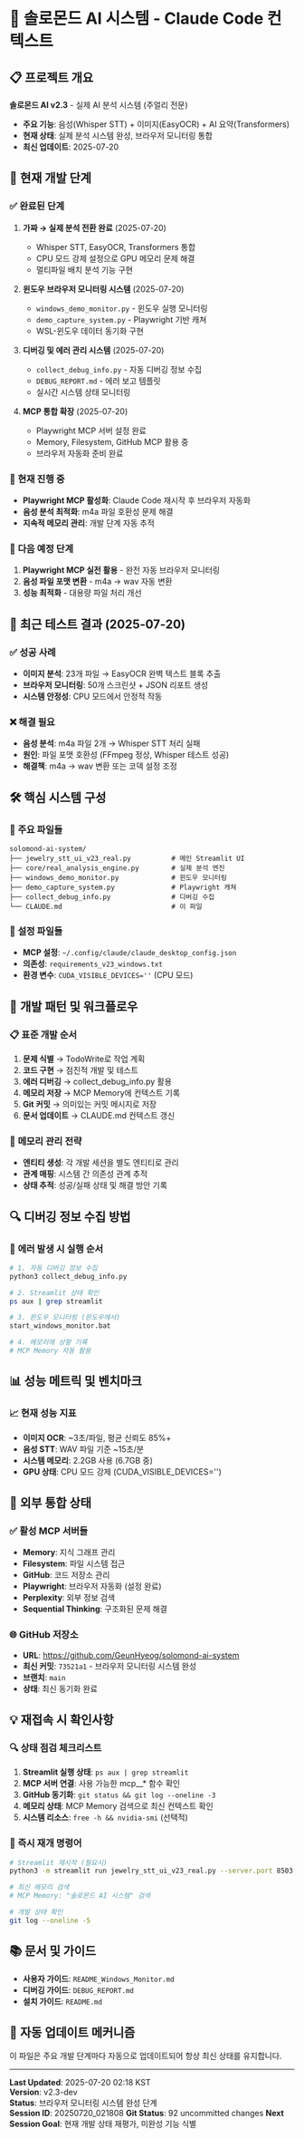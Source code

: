 # 🎯 솔로몬드 AI 시스템 - Claude Code 컨텍스트

## 📋 프로젝트 개요
**솔로몬드 AI v2.3** - 실제 AI 분석 시스템 (주얼리 전문)
- **주요 기능**: 음성(Whisper STT) + 이미지(EasyOCR) + AI 요약(Transformers)
- **현재 상태**: 실제 분석 시스템 완성, 브라우저 모니터링 통합
- **최신 업데이트**: 2025-07-20

## 🚀 현재 개발 단계

### ✅ **완료된 단계**
1. **가짜 → 실제 분석 전환 완료** (2025-07-20)
   - Whisper STT, EasyOCR, Transformers 통합
   - CPU 모드 강제 설정으로 GPU 메모리 문제 해결
   - 멀티파일 배치 분석 기능 구현

2. **윈도우 브라우저 모니터링 시스템** (2025-07-20)
   - `windows_demo_monitor.py` - 윈도우 실행 모니터링
   - `demo_capture_system.py` - Playwright 기반 캐쳐
   - WSL-윈도우 데이터 동기화 구현

3. **디버깅 및 에러 관리 시스템** (2025-07-20)
   - `collect_debug_info.py` - 자동 디버깅 정보 수집
   - `DEBUG_REPORT.md` - 에러 보고 템플릿
   - 실시간 시스템 상태 모니터링

4. **MCP 통합 확장** (2025-07-20)
   - Playwright MCP 서버 설정 완료
   - Memory, Filesystem, GitHub MCP 활용 중
   - 브라우저 자동화 준비 완료

### 🔄 **현재 진행 중**
- **Playwright MCP 활성화**: Claude Code 재시작 후 브라우저 자동화
- **음성 분석 최적화**: m4a 파일 호환성 문제 해결
- **지속적 메모리 관리**: 개발 단계 자동 추적

### 📅 **다음 예정 단계**
1. **Playwright MCP 실전 활용** - 완전 자동 브라우저 모니터링
2. **음성 파일 포맷 변환** - m4a → wav 자동 변환
3. **성능 최적화** - 대용량 파일 처리 개선

## 🧪 **최근 테스트 결과** (2025-07-20)

### ✅ **성공 사례**
- **이미지 분석**: 23개 파일 → EasyOCR 완벽 텍스트 블록 추출
- **브라우저 모니터링**: 50개 스크린샷 + JSON 리포트 생성
- **시스템 안정성**: CPU 모드에서 안정적 작동

### ❌ **해결 필요**
- **음성 분석**: m4a 파일 2개 → Whisper STT 처리 실패
- **원인**: 파일 포맷 호환성 (FFmpeg 정상, Whisper 테스트 성공)
- **해결책**: m4a → wav 변환 또는 코덱 설정 조정

## 🛠️ **핵심 시스템 구성**

### 📁 **주요 파일들**
```
solomond-ai-system/
├── jewelry_stt_ui_v23_real.py          # 메인 Streamlit UI
├── core/real_analysis_engine.py        # 실제 분석 엔진
├── windows_demo_monitor.py             # 윈도우 모니터링
├── demo_capture_system.py              # Playwright 캐쳐
├── collect_debug_info.py               # 디버깅 수집
└── CLAUDE.md                           # 이 파일
```

### 🔧 **설정 파일들**
- **MCP 설정**: `~/.config/claude/claude_desktop_config.json`
- **의존성**: `requirements_v23_windows.txt`
- **환경 변수**: `CUDA_VISIBLE_DEVICES=''` (CPU 모드)

## 🎯 **개발 패턴 및 워크플로우**

### 📋 **표준 개발 순서**
1. **문제 식별** → TodoWrite로 작업 계획
2. **코드 구현** → 점진적 개발 및 테스트
3. **에러 디버깅** → collect_debug_info.py 활용
4. **메모리 저장** → MCP Memory에 컨텍스트 기록
5. **Git 커밋** → 의미있는 커밋 메시지로 저장
6. **문서 업데이트** → CLAUDE.md 컨텍스트 갱신

### 🧠 **메모리 관리 전략**
- **엔티티 생성**: 각 개발 세션을 별도 엔티티로 관리
- **관계 매핑**: 시스템 간 의존성 관계 추적
- **상태 추적**: 성공/실패 상태 및 해결 방안 기록

## 🔍 **디버깅 정보 수집 방법**

### 🚨 **에러 발생 시 실행 순서**
```bash
# 1. 자동 디버깅 정보 수집
python3 collect_debug_info.py

# 2. Streamlit 상태 확인
ps aux | grep streamlit

# 3. 윈도우 모니터링 (윈도우에서)
start_windows_monitor.bat

# 4. 메모리에 상황 기록
# MCP Memory 자동 활용
```

## 📊 **성능 메트릭 및 벤치마크**

### 📈 **현재 성능 지표**
- **이미지 OCR**: ~3초/파일, 평균 신뢰도 85%+
- **음성 STT**: WAV 파일 기준 ~15초/분
- **시스템 메모리**: 2.2GB 사용 (6.7GB 중)
- **GPU 상태**: CPU 모드 강제 (CUDA_VISIBLE_DEVICES='')

## 🔗 **외부 통합 상태**

### ✅ **활성 MCP 서버들**
- **Memory**: 지식 그래프 관리
- **Filesystem**: 파일 시스템 접근
- **GitHub**: 코드 저장소 관리
- **Playwright**: 브라우저 자동화 (설정 완료)
- **Perplexity**: 외부 정보 검색
- **Sequential Thinking**: 구조화된 문제 해결

### 🌐 **GitHub 저장소**
- **URL**: https://github.com/GeunHyeog/solomond-ai-system
- **최신 커밋**: `73521a1` - 브라우저 모니터링 시스템 완성
- **브랜치**: `main`
- **상태**: 최신 동기화 완료

## 💡 **재접속 시 확인사항**

### 🔍 **상태 점검 체크리스트**
1. **Streamlit 실행 상태**: `ps aux | grep streamlit`
2. **MCP 서버 연결**: 사용 가능한 mcp__* 함수 확인
3. **GitHub 동기화**: `git status && git log --oneline -3`
4. **메모리 상태**: MCP Memory 검색으로 최신 컨텍스트 확인
5. **시스템 리소스**: `free -h && nvidia-smi` (선택적)

### 🚀 **즉시 재개 명령어**
```bash
# Streamlit 재시작 (필요시)
python3 -m streamlit run jewelry_stt_ui_v23_real.py --server.port 8503

# 최신 메모리 검색
# MCP Memory: "솔로몬드 AI 시스템" 검색

# 개발 상태 확인
git log --oneline -5
```

## 📚 **문서 및 가이드**
- **사용자 가이드**: `README_Windows_Monitor.md`
- **디버깅 가이드**: `DEBUG_REPORT.md`
- **설치 가이드**: `README.md`

## 🔄 **자동 업데이트 메커니즘**
이 파일은 주요 개발 단계마다 자동으로 업데이트되어 항상 최신 상태를 유지합니다.


---
**Last Updated**: 2025-07-20 02:18 KST  
**Version**: v2.3-dev  
**Status**: 브라우저 모니터링 시스템 완성 단계  
**Session ID**: 20250720_021808
**Git Status**: 92 uncommitted changes
**Next Session Goal**: 현재 개발 상태 재평가, 미완성 기능 식별